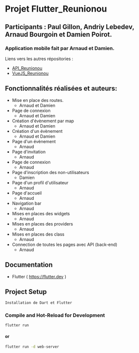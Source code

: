# Projet Flutter_Reunionou

## Participants : Paul Gillon, Andriy Lebedev, Arnaud Bourgoin et Damien Poirot.
### Application mobile fait par Arnaud et Damien.
Liens vers les autres répositories :
- [API_Reunionou](https://github.com/Arnaud541/API_Reunionou)
- [VueJS_Reunionou](https://github.com/Arnaud541/VueJS_Reunionou)

## Fonctionnalités réalisées et auteurs:

- Mise en place des routes.
  - Arnaud et Damien
- Page de connexion
  - Arnaud et Damien
- Création d'évènement par map
  - Arnaud et Damien
- Création d'un évènement
  - Arnaud et Damien
- Page d'un évènement
  - Arnaud
- Page d'invitation
  - Arnaud
- Page de connexion
  - Arnaud
- Page d'inscription des non-utilisateurs
  - Damien
- Page d'un profil d'utilisateur
  - Arnaud
- Page d'accueil
  - Arnaud
- Navigation bar
  - Arnaud
- Mises en places des widgets
  - Arnaud
- Mises en places des providers
  - Arnaud
- Mises en places des class
  - Arnaud
- Connection de toutes les pages avec API (back-end)
  - Arnaud


## Documentation

- Flutter ( https://flutter.dev )

## Project Setup

```sh
Installation de Dart et Flutter
```

### Compile and Hot-Reload for Development

```sh
flutter run 
```

#### or

```sh
flutter run -d web-server
```

